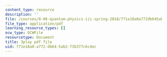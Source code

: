 ```yaml
---
content_type: resource
description: ''
file: /courses/8-06-quantum-physics-iii-spring-2018/771e18a0a772db645ab2f3b377c6c4ec_dodj1I-IjWM.pdf
file_type: application/pdf
learning_resource_types: []
ocw_type: OCWFile
resourcetype: Document
title: 3play pdf file
uid: 771e18a0-a772-db64-5ab2-f3b377c6c4ec
---
```

